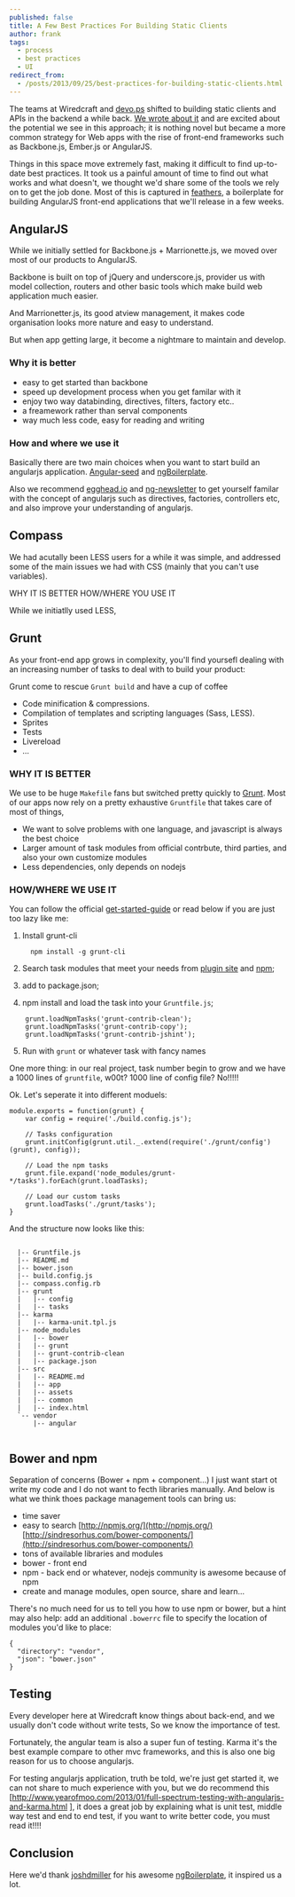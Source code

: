 ```yaml
---
published: false
title: A Few Best Practices For Building Static Clients
author: frank
tags:
  - process
  - best practices
  - UI
redirect_from:
  - /posts/2013/09/25/best-practices-for-building-static-clients.html
---
```


The teams at Wiredcraft and [devo.ps](http://devo.ps) shifted to building static clients and APIs in the backend a while back. [We wrote about it](http://devo.ps/blog/2013/01/31/farewell-to-regular-web-development-approaches.html) and are excited about the potential we see in this approach; it is nothing novel but became a more common strategy for Web apps with the rise of front-end frameworks such as Backbone.js, Ember.js or AngularJS.

<!--more-->

Things in this space move extremely fast, making it difficult to find up-to-date best practices. It took us a painful amount of time to find out what works and what doesn't, we thought we'd share some of the tools we rely on to get the job done. Most of this is captured in [feathers](https://github.com/Wiredcraft/feathers), a boilerplate for building AngularJS front-end applications that we'll release in a few weeks.

## AngularJS

While we initially settled for Backbone.js + Marrionette.js, we moved over most of our products to AngularJS.

Backbone is built on top of jQuery and underscore.js, provider us with model collection, routers and other basic tools which make build web application much easier.

And Marrionetter.js, its good atview management, it makes code organisation looks more nature and easy to understand.

But when app getting large, it become a nightmare to maintain and develop.

### Why it is better
* easy to get started than backbone
* speed up development process when you get familar with it
* enjoy two way databinding, directives, filters, factory etc..
* a freamework rather than serval components
* way much less code, easy for reading and writing

### How and where we use it

Basically there are two main choices when you want to start build an angularjs application. [Angular-seed](https://github.com/angular/angular-seed) and [ngBoilerplate](https://github.com/ngbp/ng-boilerplate).

Also we recommend [egghead.io](http://egghead.io) and [ng-newsletter](http://ng-newsletter.com) to get yourself familar with the concept of angularjs such as directives, factories, controllers etc, and also improve your understanding of angularjs.



## Compass

We had acutally been LESS users for a while it was simple, and addressed some of the main issues we had with CSS (mainly that you can't use variables).

WHY IT IS BETTER
HOW/WHERE YOU USE IT

While we initiatlly used LESS,

## Grunt

As your front-end app grows in complexity, you'll find yoursefl dealing with an increasing number of tasks to deal with to build your product:

Grunt come to rescue
`Grunt build` and have a cup of coffee

- Code minification & compressions.
- Compilation of templates and scripting languages (Sass, LESS).
- Sprites
- Tests
- Livereload
- ...

### WHY IT IS BETTER
We use to be huge `Makefile` fans but switched pretty quickly to [Grunt](http://gruntjs.com). Most of our apps now rely on a pretty exhaustive `Gruntfile` that takes care of most of things,

* We want to solve problems with one language, and javascript is always the best choice
* Larger amount of task modules from official contrbute, third parties, and also your own customize modules
* Less dependencies, only depends on nodejs


### HOW/WHERE WE USE IT
You can follow the official [get-started-guide](http://gruntjs.com/getting-started) or read below if you are just too lazy like me:

1. Install grunt-cli

   ```
     npm install -g grunt-cli
    ```

2. Search task modules that meet your needs from [plugin site](http://gruntjs.com/plugins) and [npm](http://npmjs.org);
3. add to package.json;
4. npm install and load the task into your `Gruntfile.js`;

  ```
      grunt.loadNpmTasks('grunt-contrib-clean');
      grunt.loadNpmTasks('grunt-contrib-copy');
      grunt.loadNpmTasks('grunt-contrib-jshint');
  ```
5. Run with `grunt` or whatever task with fancy names

One more thing: in our real project, task number begin to grow and we have a 1000 lines of `gruntfile`, w00t? 1000 line of config file? No!!!!!

Ok. Let's seperate it into different moduels:

```
module.exports = function(grunt) {
    var config = require('./build.config.js');

    // Tasks configuration
    grunt.initConfig(grunt.util._.extend(require('./grunt/config')(grunt), config));

    // Load the npm tasks
    grunt.file.expand('node_modules/grunt-*/tasks').forEach(grunt.loadTasks);

    // Load our custom tasks
    grunt.loadTasks('./grunt/tasks');
}

```

And the structure now looks like this:

````

  |-- Gruntfile.js
  |-- README.md
  |-- bower.json
  |-- build.config.js
  |-- compass.config.rb
  |-- grunt
  |   |-- config
  |   |-- tasks
  |-- karma
  |   |-- karma-unit.tpl.js
  |-- node_modules
  |   |-- bower
  |   |-- grunt
  |   |-- grunt-contrib-clean
  |   |-- package.json
  |-- src
  |   |-- README.md
  |   |-- app
  |   |-- assets
  |   |-- common
  |   |-- index.html
  `-- vendor
      |-- angular


````




## Bower and npm

Separation of concerns (Bower + npm + component...) I just want start ot write my code and I do not want to fecth libraries manually. And below is what we think thoes package management tools can bring us:

* time saver
* easy to search [http://npmjs.org/](http://npmjs.org/)  [http://sindresorhus.com/bower-components/](http://sindresorhus.com/bower-components/)
* tons of available libraries and modules
* bower - front end
* npm - back end or whatever,  nodejs community is awesome because of npm
* create and manage modules, open source, share and learn...

There's no much need for us to tell you how to use npm or bower, but a hint may also help: add an additional `.bowerrc` file to specify the location of modules you'd like to place:

```
{
  "directory": "vendor",
  "json": "bower.json"
}
```

## Testing

Every developer here at Wiredcraft know things about back-end, and we usually don't code without write tests, So we know the importance of test.

Fortunately, the angular team is also a super fun of testing. Karma it's the best example compare to other mvc frameworks, and this is also one big reason for us to choose angularjs.

For testing angularjs application, truth be told, we're just get started it, we can not share to much experience with you, but we do recommend this [http://www.yearofmoo.com/2013/01/full-spectrum-testing-with-angularjs-and-karma.html
], it does a great job by explaining what is unit test, middle way test and end to end test, if you want to write better code, you must read it!!!!

## Conclusion


Here we'd thank
[joshdmiller](https://github.com/joshdmiller) for his awesome [ngBoilerplate](https://github.com/joshdmiller/ng-boilerplate), it inspired us a lot.
